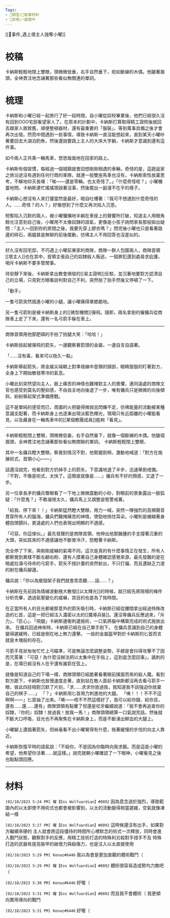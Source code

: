 ```yaml
---
Tags:
- 📎類型/🧱故事材料
- 📎狀態/⚡處理中
---
```

[[📄事件_遇上壞主人強奪小曜]]

# 校稿
卡納斯輕輕地閉上雙眼，頭微微低垂，右手自然垂下，宛如斷線的木偶。他皺著眉頭，全神貫注地念誦著那些看似無關連的單詞。

# 梳理
卡納斯和小曜已經一起旅行了好一段時間，自小曜從奴校畢業後，他們已經很久沒有回到OOO宅邸看望家人了。在原本的計劃中，卡納斯打算取得精工證照後就回去跟家人敘敘舊，順便整頓器材，還有最重要的「服裝」，等到萬事具備之後才會再次出發。然而中間遇到一些事情，導致卡納斯一直沒能想起來，直到某天小曜吵著要回去大湖泊釣魚，然後還說要跳上主人的大床大字躺，卡納斯才意識到還有這件事。

如今兩人正共乘一輛馬車，悠悠哉哉地在回家的路上。

卡納斯有個習慣，每經過一個城鎮就會回想剛剛相遇的車輛，奇怪的是，這趟返家之旅沿途沒有遇到任何行商的車隊，就連一般雙座馬車也沒有，卡納斯索性放棄思考，不解地仰天長嘆：「唉——還是零輛，也太奇怪了。」「什麼奇怪呢？」小曜機靈地問。卡納斯連忙搖搖頭說著沒事，然後擺出一副漫不在乎的樣子。

卡納斯心想沒有人來打擾當然是最好，暗自吐槽著：『我可不想遇到什麼奇怪的人。……奇怪？的人？』好像想到了什麼又再次陷入沉思。

短暫陷入沉默的兩人，被小曜慵懶地半躺在車座上的聲響所打破，知道主人用眼角餘光注意到自己後，小曜用不太像奴隸的語氣，更像是小孩子詢問家長那般拋出疑問：「主人～回到你的房間之後，我要先穿上膠衣嗎？」問完後小曜也只是看著路邊的碎石，兩腿甚是無聊的前後擺動，彷彿主人不用回答也沒差似的。

---

好久沒有回宅邸，不巧遇上小曜前東家的商隊，商隊一群人包圍兩人，商隊首領[[壞主人]]也在其中，首領主張自己的奴隸殺人叛逃，一個罪犯還到處尋求庇護，喝斥卡納斯不要多管閒事。

待安靜下來後，卡納斯拿出教會頒發的[[易主證明]]反駁，並沉著地要對方認清自己的立場，只見對方眼看談判對自己不利，突然拍了拍手然後又停頓了一下。

「動手」

一隻弓箭突然插進小曜的小腿，讓小曜痛得單膝跪地。

另一隻弓箭則是被卡納斯身上的[[微型機關]]彈飛。隨即，兩名拿劍的僱傭兵從商隊車上走了下來，還有一名弓箭手躲在車上。

---

商隊首領用他那肥碩的手拍了拍腿大笑：「哈哈！」

卡納斯撿起被彈飛的箭矢，一邊觀察著箭頭的金屬，一邊自言自語著。

「……沒有毒，看來可以拖久一點」

卡納斯舉起箭矢，將金屬尖端朝上對準視線中首領的頸部，眼睛狠狠的盯著對方，全身上下開始散發寒冷的氣息。

小曜此刻突然望向主人，臉上痛苦的神情也難掩對主人的畏懼，連同遠處的商隊文官也感受到莫名的壓抑感，不由自主地向後退了一步，唯有傭兵只是微微的向後傾斜，紛紛舉起架式準備應戰。

這不是單純的感受而已，周圍的火把變得微弱且閃爍不定，彷彿能量的流動被某種意識支配著，而卡納斯身上也逐漸出現淡藍色輝光，現場只有近距離的小曜能看見，以及藏身在一輛馬車中的[[某個教團成員]]能夠「看見」。

---

卡納斯輕輕閉上雙眼，頭微微低垂，右手自然垂下，就像一個斷線的木偶。他皺褶眉頭，全神貫注地念誦著那些看似無關聯的單詞。
卡納斯輕輕閉上雙眼，

其中一名傭兵瞪大雙眼，察覺到情況不對，他緊握劍柄，激動地喊道：「對方在施展術式，首領小心——」

話還沒說完，他看到對方扔掉手上的箭矢，下意識地退了半步，迅速舉劍戒備。『不對，不像是術式，太快了。這簡直就像是……』傭兵有不好的預感，又退了一步。

另一位拿長矛的傭兵瞥眼看了一下地上微微震動的小砂，對眼前的景象露出一臉狐疑：「什麼鬼？」不敢凝視太久，傭兵馬上又調整姿態警戒著。

「給我、停下來！！」卡納斯猛然瞪大雙眼，用力一喊，突然一陣強烈的高頻聲音貫穿所有人的腦海，傭兵們難掩痛苦的神情，使勁地摀住耳朵，小曜則是蜷縮著身體抱頭顫抖，更遠處的人們也表現出明顯的不適感。

「可惡，你這傢伙。」最先發聲的是商隊首領，他伸出他那臃腫的手支撐著沉重的大頭，突如其來的不適感讓他不斷冒冷汗，怒瞪著卡納斯。

完全停了下來，與剛剛威嚇的氣場不同，這次是真的有什麼事情正在發生，所有人都察覺到異樣不斷左顧右盼、還有人摸著自己身體確認感覺來源，最先發難的是在暗處拉滿弓待命的弓箭手，箭矢不按計畫的突然射出，不只打偏、而且還缺乏力道的射在傭兵腳邊。

傭兵說：「你以為擺個架子我們就會乖乖聽……話……？」



卡納斯在先前因為情緒波動極大散發[[以太輝光]]的時候，就已經先將現場的條件分析完畢，透過氣壓變化的威嚇，其目的也是為了拖時間。

在正當所有人的目光都被那意外的箭矢吸引時，卡納斯已經從腰間拿出經過特殊改造的匕首，這是一把已經注入濃密以太的[[魔導兵裝]]。還沒等傭兵反應過來，「斥力」、「匠心」、「飛腿」卡納斯邊衝刺邊施術，一口氣將腦中構築完成的術式施放出來。
在傭兵回過神來時，卡納斯已經在自己單手劍下。
在傭兵意識到自己的身體變得遲緩時，已經是倒在地上無力還擊。
一般的金屬盔甲對於卡納斯的匕首而言就是木塊般的存在。

弓箭手見狀匆匆忙忙上弓瞄準，可是無論怎麼調整姿勢，手總是會抖得攻擊不了因而咒罵著：「可惡！為什麼沒辦法把以太集中在手指上，這到底怎麼回事」，諷刺的是，在場已經沒有人在乎還有誰箭在弦上。

就像是知道自己的下場一樣，商隊頭領已經跪著看著眼前撲面而來的殺人魔。看到對方跪下，卡納斯也放慢速度走著，直到站在敵人面前卡納斯都沒再去看弓箭手一眼，彼此四目相對沉默了片刻，「求……求求你放過我，我知道我不該強迫你放棄自己的棋子……」
「？」卡納斯用匕首用力刺進他的大腿。
「咦！！！不不不這啊啊——」匕首抽了出來。「唏——唔不不然這樣好了，我可以給你錢、給你貨，還有……還……還有」商隊頭領有點暈了但還是咬牙繼續說道：「我不會再追查你的奴隸，『你的』奴隸！放過我！放我一馬！」商隊頭領總算一口氣說完話，然後就不斷大口呼吸，目光也不再聚焦在卡納斯身上，而是不斷湧出鮮血的大腿上。

小曜腳上還插著箭矢，但絲毫看不出小曜覺得有什麼，拖著緩慢的步伐的向主人靠近。

卡納斯恢復平時的語氣說：「不殺你，不是因為你臨時向我求饒。而是這是小曜的希望，他希望你活著……就這樣。」說完就朝小曜確認了一下眼神，小曜看見之後也點點頭回應。

---

# 材料
`[02/18/2023 5:24 PM] 曜【Eos Wolfuardian】#0892`
因為意念過於強烈，導致範圍內的以太即使不用術式也都會被影響到，以太的流動變得相當遲緩，空氣就像凍結一樣


`[02/18/2023 5:27 PM] 曜【Eos Wolfuardian】#0892`
這時候還沒有出手，如果對方繼續來硬的
主人就會將這段僵持的時間所心裡默念的術式一次釋放，同時會進入戰鬥狀態，觀察對手的反應，用精工技術打造的特殊利刃殺對手措手不及
特殊打造的武器有提高裝甲的破壞力與殺傷力，也是注入以太直接使用

`[02/18/2023 5:29 PM] Kenaz#6446`
我以為會是更加直觀的體術戰鬥（


`[02/18/2023 5:29 PM] 曜【Eos Wolfuardian】#0892`
體術很容易造成勢均力敵吧（


`[02/18/2023 5:30 PM] Kenaz#6446`
好喔（


`[02/18/2023 5:31 PM] 曜【Eos Wolfuardian】#0892`
而且我不會體術（
我更傾向實用導向的戰鬥


`[02/18/2023 5:31 PM] Kenaz#6446`
好喔（